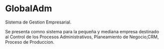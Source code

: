 # GlobalAdm
Sistema de Gestion Empresarial.

Se presenta comno sistema para la pequeña y mediana empresa destinado al Control de los Procesos Administrativos, Planeamiento de Negocio,CRM, Proceso de Produccion. 
